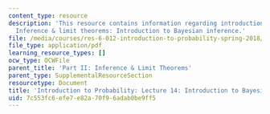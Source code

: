 ```yaml
---
content_type: resource
description: 'This resource contains information regarding introduction to probability:
  Inference & limit theorems: Introduction to Bayesian inference.'
file: /media/courses/res-6-012-introduction-to-probability-spring-2018/7c553fc6efe7e82a70f96adab0be9ff5_MITRES_6_012S18_L14AS.pdf
file_type: application/pdf
learning_resource_types: []
ocw_type: OCWFile
parent_title: 'Part II: Inference & Limit Theorems'
parent_type: SupplementalResourceSection
resourcetype: Document
title: 'Introduction to Probability: Lecture 14: Introduction to Bayesian Inference'
uid: 7c553fc6-efe7-e82a-70f9-6adab0be9ff5
---
```

